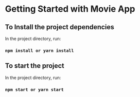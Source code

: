 # Getting Started with Movie App

## To Install the project dependencies

In the project directory, run:

### `npm install or yarn install`

## To start the project

In the project directory, run:

### `npm start or yarn start`
